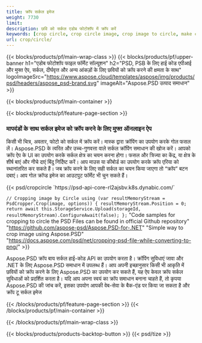 ```yaml
---
title: क्रॉप सर्कल इमेज
weight: 7730
limit: 
description: छवि को सर्कल एडोब फोटोशॉप में क्रॉप करें
keywords: [crop circle, crop circle image, crop image to circle, make circle photo]
url: crop/circle/
---
```

{{< blocks/products/pf/main-wrap-class >}}
{{< blocks/products/pf/upper-banner h1="एडोब फोटोशॉप फाइल फॉर्मेट सॉल्यूशन" h2="PSD, PSB के लिए हाई कोड एपीआई और मुफ्त ऐप, सर्कल, दीर्घवृत्त और अन्य आंकड़ों के लिए छवियों को क्रॉप करने की क्षमता के साथ" logoImageSrc="https://www.aspose.cloud/templates/aspose/img/products/psd/headers/aspose_psd-brand.svg" imageAlt="Aspose.PSD उत्पाद समाधान" >}}

{{< blocks/products/pf/main-container >}}

{{< blocks/products/pf/feature-page-section >}}
<h3 class="headingpdleft">मापदंडों के साथ सर्कल इमेज को क्रॉप करने के लिए मुफ्त ऑनलाइन ऐप</h3>
<p>किसी भी चित्र, अवतार, फोटो को सर्कल में क्रॉप करें। मास्क द्वारा क्रॉपिंग का उपयोग करके गोल फसल लें। Aspose.PSD के त्वरित और उच्च-गुणवत्ता वाले सर्कल क्रॉपिंग समाधान की खोज करें। आपको क्रॉप ऐप के UI का उपयोग करके सर्कल क्षेत्र का चयन करना होगा। फसल और त्रिज्या का केंद्र, या क्षेत्र के शीर्ष बाएं और नीचे दाएं बिंदु निर्दिष्ट करें। आप माउस या कीबोर्ड का उपयोग करके क्रॉप एरिया को स्थानांतरित कर सकते हैं। जब क्रॉप करने के लिए सही सर्कल का चयन किया जाएगा तो “क्रॉप” बटन दबाएं। आप गोल क्रॉप्ड इमेज का आउटपुट फॉर्मेट भी चुन सकते हैं।</p>
{{< psd/cropcircle `https://psd-api-core-rl2ajsbv.k8s.dynabic.com/` 

`// Cropping image by Circle
using (var resultMemoryStream = PsdCropper.Crop(image, options))
{
	resultMemoryStream.Position = 0;
	return await this.StorageService.Upload(storageId, resultMemoryStream).ConfigureAwait(false);
};` 
"Code samples for cropping to circle the PSD Files can be found in official Github repository"  "https://github.com/aspose-psd/Aspose.PSD-for-.NET" 
"Simple way to crop image using Aspose.PSD" "https://docs.aspose.com/psd/net/cropping-psd-file-while-converting-to-png/" >}}
<p>Aspose.PSD क्रॉप बाय सर्कल हाई-कोड API का उपयोग करता है। क्रॉपिंग सुविधाएं जावा और .NET के लिए Aspose.PSD समाधान में उपलब्ध हैं। आप अपनी इच्छानुसार किसी भी आकृति में छवियों को क्रॉप करने के लिए Aspose.PSD का उपयोग कर सकते हैं, यह ऐप केवल क्रॉप सर्कल सुविधाओं को प्रदर्शित करता है। यदि आप अपना स्वयं का क्रॉप समाधान बनाना चाहते हैं, तो कृपया Aspose.PSD की जांच करें, इसका उपयोग आपकी वेब-सेवा के बैक-एंड पर किया जा सकता है और क्रॉप टू सर्कल इमेज</p>
<!--<ul>
<li><a href="psb">PSB Circle Crop</a></li>
<li><a href="ellipse">Ellipse crop App</a></li>
</ul>-->
{{< /blocks/products/pf/feature-page-section >}}
{{< /blocks/products/pf/main-container >}}


{{< /blocks/products/pf/main-wrap-class >}}

{{< blocks/products/products-backtop-button >}}
{{< psd/tize >}}

